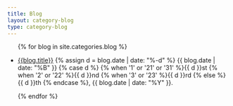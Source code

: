 ```yaml
---
title: Blog
layout: category-blog
type: category-blog
---
```


<ul>



{% for blog in site.categories.blog %}

<li><i class="fas fa-pen-alt" aria-hidden="true"></i><a href="{{blog.url}}" title="Click to read the entry: {{post.title}}">{{blog.title}}</a>
<span class="postdate">
{% assign d = blog.date | date: "%-d"  %}
{{ blog.date | date: "%B" }}
{% case d %}
	{% when '1' or '21' or '31' %}{{ d }}st
	{% when '2' or '22' %}{{ d }}nd
	{% when '3' or '23' %}{{ d }}rd
	{% else %}{{ d }}th
	{% endcase %},
{{ blog.date | date: "%Y" }}.
</span></li>

{% endfor %}
</ul>




